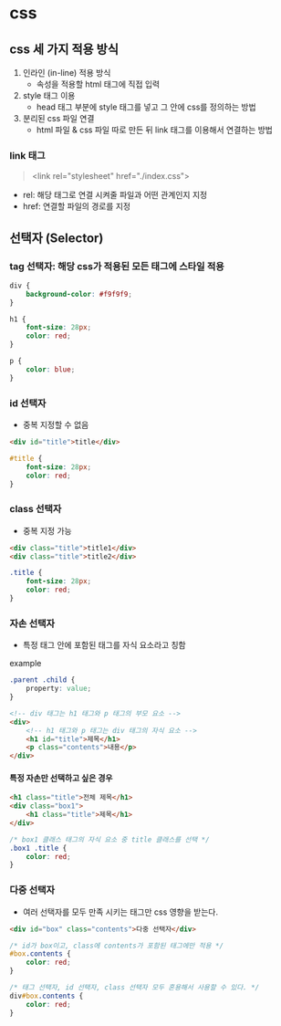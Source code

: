 # css

## css 세 가지 적용 방식

1. 인라인 (in-line) 적용 방식
    - 속성을 적용할 html 태그에 직접 입력
2. style 태그 이용
    - head 태그 부분에 style 태그를 넣고 그 안에 css를 정의하는 방법
3. 분리된 css 파일 연결
    - html 파일 & css 파일 따로 만든 뒤 link 태그를 이용해서 연결하는 방법

### link 태그

> \<link rel="stylesheet" href="./index.css"\>

- rel: 해당 태그로 연결 시켜줄 파일과 어떤 관계인지 지정
- href: 연결할 파일의 경로를 지정

## 선택자 (Selector)

### tag 선택자: 해당 css가 적용된 모든 태그에 스타일 적용

```css
div {
    background-color: #f9f9f9;
}

h1 {
    font-size: 28px;
    color: red;
}

p {
    color: blue;
}
```

### id 선택자

- 중복 지정할 수 없음

```html
<div id="title">title</div>
```
```css
#title {
    font-size: 28px;
    color: red;
}
```

### class 선택자

- 중복 지정 가능

```html
<div class="title">title1</div>
<div class="title">title2</div>
```
```css
.title {
    font-size: 28px;
    color: red;
}
```

### 자손 선택자

- 특정 태그 안에 포함된 태그를 자식 요소라고 칭함

example
```css
.parent .child {
    property: value;
}
```
```html
<!-- div 태그는 h1 태그와 p 태그의 부모 요소 -->
<div>
    <!-- h1 태그와 p 태그는 div 태그의 자식 요소 -->
    <h1 id="title">제목</h1>
    <p class="contents">내용</p>
</div>
```

#### 특정 자손만 선택하고 싶은 경우

```html
<h1 class="title">전체 제목</h1>
<div class="box1">
    <h1 class="title">제목</h1>
</div>
```
```css
/* box1 클래스 태그의 자식 요소 중 title 클래스를 선택 */
.box1 .title {
    color: red;
}
```

### 다중 선택자

- 여러 선택자를 모두 만족 시키는 태그만 css 영향을 받는다.

```html
<div id="box" class="contents">다중 선택자</div>
```
```css
/* id가 box이고, class에 contents가 포함된 태그에만 적용 */
#box.contents {
    color: red;
}

/* 태그 선택자, id 선택자, class 선택자 모두 혼용해서 사용할 수 있다. */
div#box.contents {
    color: red;
}
```

